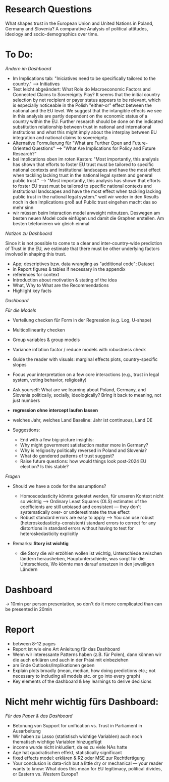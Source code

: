 # Research Questions
What shapes trust in the European Union and United Nations in Poland, Germany and Slovenia? A comparative Analysis of political attitudes, ideology and socio-demographics over time.

# To Do:
*Ändern im Dashboard*

- Im Implications tab: "Iniciatives need to be specifically tailored to the country." --> Initiatives
- Text leicht abgeändert: What Role do Macroeconomic Factors and Connected Claims to Sovereignty Play?
It seems that the initial country selection by net recipient or payer status appears to be relevant, which is especially noticeable in the Polish "either-or" effect between the national and the EU level. We suggest that the intangible effects we see in this analysis are partly dependent on the economic status of a country within the EU. Further research should be done on the indicated substitution relationship between trust in national and international institutions and what this might imply about the interplay between EU integration and national claims to sovereignty.
- Alternative Formulierung für "What are Further Open and Future-Oriented Questions" --> "What Are Implications for Policy and Future Research?"
- bei Implications oben im roten Kasten: "Most importantly, this analysis has shown that efforts to foster EU trust must be tailored to specific national contexts and institutional landscapes and have the most effect when tackling lacking trust in the national legal system and general public trust." --> "Most importantly, this analysis has shown that efforts to foster EU trust must be tailored to specific national contexts and institutional landscapes and have the most effect when tackling lacking public trust in the national legal system." weil wir weder in den Results noch in den Implications groß auf Public trust eingehen macht das so mehr sinn
- wir müssen beim Interaction model anweight mitnutzen. Deswegen am besten neuen Model code einfügen und damit die Graphen erstellen. Am besten telefonieren wir gleich einmal



*Notizen zu Dashboard*

Since it is not possible to come to a clear and inter-country-wide prediction of Trust in the EU, we estimate that there must be other underlying factors involved in shaping this trust.

- App; descriptives bzw. data wrangling as "additional code"; Dataset
- in Report figures & tables if necessary in the appendix
- references for context
- Introduction about motivation & stating of the idea
- What, Why to What are the Recommendations
- Highlight key facts

*Dashboard*
  
*Für die Models*
- Verteilung checken für Form in der Regression (e.g. Log, U-shape)
- Multicollinearity checken
- Group variables & group models
- Variance inflation factor / reduce models with robustness check
- Guide the reader with visuals: marginal effects plots, country-specific slopes
- Focus your interpretation on a few core interactions (e.g., trust in legal system, voting behavior, religiosity)
- Ask yourself: What are we learning about Poland, Germany, and Slovenia politically, socially, ideologically? Bring it back to meaning, not just numbers
- **regression ohne intercept laufen lassen**
- welches Jahr, welches Land Baseline: Jahr ist continuous, Land DE


- Suggestions:
   - End with a few big-picture insights:
   - Why might government satisfaction matter more in Germany?
   - Why is religiosity politically reversed in Poland and Slovenia?
   - What do gendered patterns of trust suggest?
   - Raise future questions: how would things look post-2024 EU election? Is this stable?

 *Fragen*
 
- Should we have a code for the assumptions?
   - Homoscedasticity könnte getestet werden, für unseren Kontext nicht so wichtig --> Ordinary Least Squares (OLS) estimates of the coefficients are still unbiased and consistent — they don't systematically over- or underestimate the true effect
   - Robust standard errors are easy to apply --> You can use robust (heteroskedasticity-consistent) standard errors to correct for any distortions in standard errors without having to test for heteroskedasticity explicitly
 
- Remarks: **Story ist wichtig**
   - die Story die wir erzöhlen wollen ist wichtig, Unterschiede zwischen ländern herausheben, Hauptunterschiede, was sorgt für die Unterschiede, Wo könnte man darauf ansetzen in den jeweiligen Ländern

# Dashboard 
-> 10min per person presentation, so don't do it more complicated than can be presented in 20min

# Report
- between 8-12 pages 
- Report ist wie eine Art Anleitung für das Dashboard
- Wenn wir interessante Patterns haben (z.B. für Polen), dann können wir die auch erklären und auch in der Präsi mit einbeziehen
- am Ende Outlooks/Implikationen geben
- Explain plots broadly (mean, median, how doing predictions etc.; not necessary to including all models etc. or go into every graph)
- Key elements of the dashboard & key learnings to derive decisions

# Nicht mehr wichtig fürs Dashboard:
*Für das Paper & das Dashboard*
- Betonung von Support for unification vs. Trust in Parliament in Ausarbeitung
- Wir haben zu Lasso (statistisch wichtige Variablen) auch noch thematisch wichtige Variablen hinzugefügt
- income wurde nicht inkludiert, da es zu viele NAs hatte
- Age hat quadratischen effekt, statistically significant
- fixed effects model: erklären &  R2 oder MSE zur Rechtfertigung
- Your conclusion is data-rich but a little dry or mechanical — your reader wants to know: What does this mean for EU legitimacy, political divides, or Eastern vs. Western Europe?
